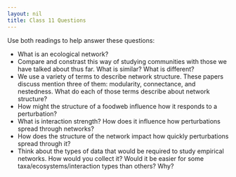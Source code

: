 ```yaml
---
layout: nil
title: Class 11 Questions
---
```


Use both readings to help answer these questions:

* What is an ecological network?
* Compare and constrast this way of studying communities with those we have talked about thus far. What is similar? What is different?
* We use a variety of terms to describe network structure. These papers discuss mention three of them: modularity, connectance, and nestedness. What do each of those terms describe about network structure?
* How might the structure of a foodweb influence how it responds to a perturbation?
* What is interaction strength? How does it influence how perturbations spread through networks?
* How does the structure of the network impact how quickly perturbations spread through it? 
* Think about the types of data that would be required to study empirical networks. How would you collect it? Would it be easier for some taxa/ecosystems/interaction types than others? Why?


